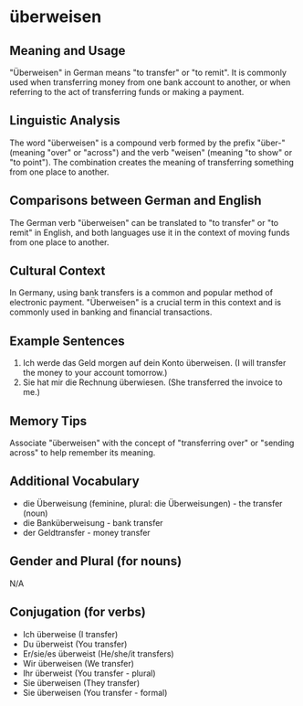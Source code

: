 # überweisen
## Meaning and Usage
"Überweisen" in German means "to transfer" or "to remit". It is commonly used when transferring money from one bank account to another, or when referring to the act of transferring funds or making a payment.

## Linguistic Analysis
The word "überweisen" is a compound verb formed by the prefix "über-" (meaning "over" or "across") and the verb "weisen" (meaning "to show" or "to point"). The combination creates the meaning of transferring something from one place to another. 

## Comparisons between German and English
The German verb "überweisen" can be translated to "to transfer" or "to remit" in English, and both languages use it in the context of moving funds from one place to another.

## Cultural Context
In Germany, using bank transfers is a common and popular method of electronic payment. "Überweisen" is a crucial term in this context and is commonly used in banking and financial transactions.

## Example Sentences
1. Ich werde das Geld morgen auf dein Konto überweisen. (I will transfer the money to your account tomorrow.)
2. Sie hat mir die Rechnung überwiesen. (She transferred the invoice to me.)

## Memory Tips
Associate "überweisen" with the concept of "transferring over" or "sending across" to help remember its meaning.

## Additional Vocabulary
- die Überweisung (feminine, plural: die Überweisungen) - the transfer (noun)
- die Banküberweisung - bank transfer
- der Geldtransfer - money transfer

## Gender and Plural (for nouns)
N/A

## Conjugation (for verbs)
- Ich überweise (I transfer)
- Du überweist (You transfer)
- Er/sie/es überweist (He/she/it transfers)
- Wir überweisen (We transfer)
- Ihr überweist (You transfer - plural)
- Sie überweisen (They transfer)
- Sie überweisen (You transfer - formal)